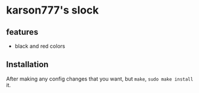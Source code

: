 # karson777's slock

## features
- black and red colors

## Installation

After making any config changes that you want, but `make`, `sudo make install` it.
